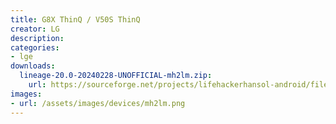 ```yaml
---
title: G8X ThinQ / V50S ThinQ
creator: LG
description:
categories:
- lge
downloads:
  lineage-20.0-20240228-UNOFFICIAL-mh2lm.zip:
    url: https://sourceforge.net/projects/lifehackerhansol-android/files/lineage/mh2lm/lineage-20.0-20240228-UNOFFICIAL-mh2lm.zip
images: 
- url: /assets/images/devices/mh2lm.png
---
```

